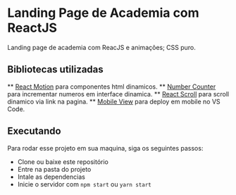 # Landing Page de Academia com ReactJS
Landing page de academia com ReacJS e animações; CSS puro.

## Bibliotecas utilizadas
** [React Motion](https://www.npmjs.com/package/framer-motion) para componentes html dinamicos.
** [Number Counter](https://www.npmjs.com/package/number-counter) para incrementar numeros em interface dinamica.
** [React Scroll](https://www.npmjs.com/package/react-scroll) para scroll dinamico via link na pagina.
** [Mobile View](https://marketplace.visualstudio.com/items?itemName=cirlorm.mobileview) para deploy em mobile no VS Code.



## Executando
Para rodar esse projeto em sua maquina, siga os seguintes passos:
  - Clone ou baixe este repositório
  - Entre na pasta do projeto
  - Intale as dependencias
  - Inicie o servidor com `npm start` ou `yarn start`
